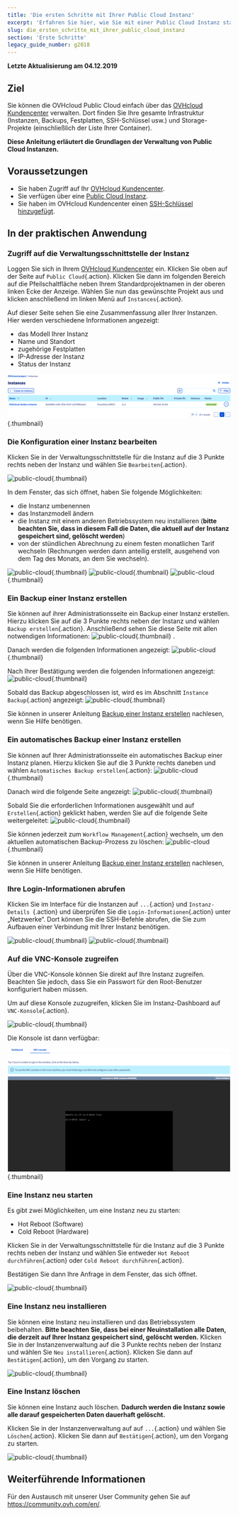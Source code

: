 ```yaml
---
title: 'Die ersten Schritte mit Ihrer Public Cloud Instanz'
excerpt: 'Erfahren Sie hier, wie Sie mit einer Public Cloud Instanz starten'
slug: die_ersten_schritte_mit_ihrer_public_cloud_instanz
section: 'Erste Schritte'
legacy_guide_number: g2018
---
```


**Letzte Aktualisierung am 04.12.2019**

## Ziel

Sie können die OVHcloud Public Cloud einfach über das [OVHcloud Kundencenter](https://www.ovh.com/auth/?action=gotomanager) verwalten. Dort finden Sie Ihre gesamte Infrastruktur (Instanzen, Backups, Festplatten, SSH-Schlüssel usw.) und Storage-Projekte (einschließlich der Liste Ihrer Container).

**Diese Anleitung erläutert die Grundlagen der Verwaltung von Public Cloud Instanzen.**

## Voraussetzungen

- Sie haben Zugriff auf Ihr [OVHcloud Kundencenter](https://www.ovh.com/auth/?action=gotomanager).
- Sie verfügen über eine [Public Cloud Instanz](https://www.ovhcloud.com/de/public-cloud).
- Sie haben im OVHcloud Kundencenter einen [SSH-Schlüssel hinzugefügt](https://docs.ovh.com/de/public-cloud/create-ssh-keys/).

## In der praktischen Anwendung


### Zugriff auf die Verwaltungsschnittstelle der Instanz

Loggen Sie sich in Ihrem [OVHcloud Kundencenter](https://www.ovh.com/auth/?action=gotomanager) ein. Klicken Sie oben auf der Seite auf `Public Cloud`{.action}. Klicken Sie dann im folgenden Bereich auf die Pfeilschaltfläche neben Ihrem Standardprojektnamen in der oberen linken Ecke der Anzeige. Wählen Sie nun das gewünschte Projekt aus und klicken anschließend im linken Menü auf `Instances`{.action}.

Auf dieser Seite sehen Sie eine Zusammenfassung aller Ihrer Instanzen. Hier werden verschiedene Informationen angezeigt:

- das Modell Ihrer Instanz
- Name und Standort
- zugehörige Festplatten
- IP-Adresse der Instanz
- Status der Instanz

![public-cloud](images/compute.png){.thumbnail}

### Die Konfiguration einer Instanz bearbeiten

Klicken Sie in der Verwaltungsschnittstelle für die Instanz auf die 3 Punkte rechts neben der Instanz und wählen Sie `Bearbeiten`{.action}.

![public-cloud](images/edit.png){.thumbnail}

In dem Fenster, das sich öffnet, haben Sie folgende Möglichkeiten:

- die Instanz umbenennen
- das Instanzmodell ändern 
- die Instanz mit einem anderen Betriebssystem neu installieren (**bitte beachten Sie, dass in diesem Fall die Daten, die aktuell auf der Instanz gespeichert sind, gelöscht werden**)
- von der stündlichen Abrechnung zu einem festen monatlichen Tarif wechseln (Rechnungen werden dann anteilig erstellt, ausgehend von dem Tag des Monats, an dem Sie wechseln).

![public-cloud](images/edit1.png){.thumbnail}
![public-cloud](images/edit2.png){.thumbnail}
![public-cloud](images/edit3.png){.thumbnail}

### Ein Backup einer Instanz erstellen

Sie können auf ihrer Administrationsseite ein Backup einer Instanz erstellen. Hierzu klicken Sie auf die 3 Punkte rechts neben der Instanz und wählen `Backup erstellen`{.action}. Anschließend sehen Sie diese Seite mit allen notwendigen Informationen: ![public-cloud](images/backup.png){.thumbnail} .

Danach werden die folgenden Informationen angezeigt: ![public-cloud](images/backup1.png){.thumbnail}

Nach Ihrer Bestätigung werden die folgenden Informationen angezeigt: ![public-cloud](images/backup2.png){.thumbnail}

Sobald das Backup abgeschlossen ist, wird es im Abschnitt `Instance Backup`{.action} angezeigt: ![public-cloud](images/backup3.png){.thumbnail}

Sie können in unserer Anleitung [Backup einer Instanz erstellen](https://docs.ovh.com/de/public-cloud/ein_backup_einer_instanz_erstellen) nachlesen, wenn Sie Hilfe benötigen. 

### Ein automatisches Backup einer Instanz erstellen

Sie können auf Ihrer Administrationsseite ein automatisches Backup einer Instanz planen. Hierzu klicken Sie auf die 3 Punkte rechts daneben und wählen `Automatisches Backup erstellen`{.action}: ![public-cloud](images/backupauto.png){.thumbnail}

Danach wird die folgende Seite angezeigt: ![public-cloud](images/backupauto1.png){.thumbnail}

Sobald Sie die erforderlichen Informationen ausgewählt und auf `Erstellen`{.action} geklickt haben, werden Sie auf die folgende Seite weitergeleitet: ![public-cloud](images/backupauto2.png){.thumbnail}

Sie können jederzeit zum `Workflow Management`{.action} wechseln, um den aktuellen automatischen Backup-Prozess zu löschen: ![public-cloud](images/backupautodelete.png){.thumbnail}

Sie können in unserer Anleitung [Backup einer Instanz erstellen](https://docs.ovh.com/de/public-cloud/ein_backup_einer_instanz_erstellen) nachlesen, wenn Sie Hilfe benötigen. 

### Ihre Login-Informationen abrufen

Klicken Sie im Interface für die Instanzen auf `...`{.action} und `Instanz-Details `{.action} und überprüfen Sie die `Login-Informationen`{.action} unter „Netzwerke“. Dort können Sie die SSH-Befehle abrufen, die Sie zum Aufbauen einer Verbindung mit Ihrer Instanz benötigen.

![public-cloud](images/instancedetails1.png){.thumbnail}
![public-cloud](images/instancedetails.png){.thumbnail}

### Auf die VNC-Konsole zugreifen

Über die VNC-Konsole können Sie direkt auf Ihre Instanz zugreifen. Beachten Sie jedoch, dass Sie ein Passwort für den Root-Benutzer konfiguriert haben müssen.

Um auf diese Konsole zuzugreifen, klicken Sie im Instanz-Dashboard auf `VNC-Konsole`{.action}.

![public-cloud](images/vnc.png){.thumbnail}

Die Konsole ist dann verfügbar:

![public-cloud](images/vnc1.png){.thumbnail}

### Eine Instanz neu starten

Es gibt zwei Möglichkeiten, um eine Instanz neu zu starten:

- Hot Reboot (Software)
- Cold Reboot (Hardware)

Klicken Sie in der Verwaltungsschnittstelle für die Instanz auf die 3 Punkte rechts neben der Instanz und wählen Sie entweder `Hot Reboot durchführen`{.action} oder `Cold Reboot durchführen`{.action}.

Bestätigen Sie dann Ihre Anfrage in dem Fenster, das sich öffnet.

![public-cloud](images/reboot.png){.thumbnail}

### Eine Instanz neu installieren

Sie können eine Instanz neu installieren und das Betriebssystem beibehalten. **Bitte beachten Sie, dass bei einer Neuinstallation alle Daten, die derzeit auf Ihrer Instanz gespeichert sind, gelöscht werden.**
Klicken Sie in der Instanzenverwaltung auf die 3 Punkte rechts neben der Instanz und wählen Sie `Neu installieren`{.action}. Klicken Sie dann auf `Bestätigen`{.action}, um den Vorgang zu starten.

![public-cloud](images/reinstall.png){.thumbnail}

### Eine Instanz löschen

Sie können eine Instanz auch löschen. **Dadurch werden die Instanz sowie alle darauf gespeicherten Daten dauerhaft gelöscht.**

Klicken Sie in der Instanzenverwaltung auf auf `...`{.action} und wählen Sie `Löschen`{.action}. Klicken Sie dann auf `Bestätigen`{.action}, um den Vorgang zu starten. 

![public-cloud](images/delete.png){.thumbnail}

## Weiterführende Informationen

Für den Austausch mit unserer User Community gehen Sie auf  <https://community.ovh.com/en/>.
